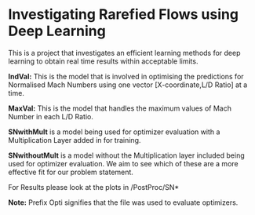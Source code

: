 # Investigating Rarefied Flows using Deep Learning

This is a project that investigates an efficient learning methods for deep learning to obtain real time results within acceptable limits.

**IndVal:** This is the model that is involved in optimising the predictions for Normalised Mach Numbers using one vector [X-coordinate,L/D Ratio] at a time.

**MaxVal:** This is the model that handles the maximum values of Mach Number in each L/D Ratio.

**SNwithMult** is a model being used for optimizer evaluation with a Multiplication Layer added in for training.

**SNwithoutMult** is a model without the Multiplication layer included being used for optimizer evaluation. We aim to see which of these are a more effective fit for our problem statement.

For Results please look at the plots in /PostProc/SN*

**Note:** Prefix Opti signifies that the file was used to evaluate optimizers. 